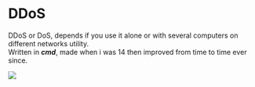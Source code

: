 # DDoS

DDoS or DoS, depends if you use it alone or with several computers on different networks utility.<br>
Written in ***cmd***, made when i was 14 then improved from time to time ever since.

<img src="https://wabatcher.files.wordpress.com/2017/11/skc3a4rmbild-61-e1538067418402.png">
